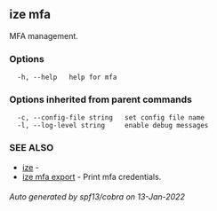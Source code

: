 ## ize mfa

MFA management.

### Options

```
  -h, --help   help for mfa
```

### Options inherited from parent commands

```
  -c, --config-file string   set config file name
  -l, --log-level string     enable debug messages
```

### SEE ALSO

* [ize](ize.md)	 - 
* [ize mfa export](ize_mfa_export.md)	 - Print mfa credentials.

###### Auto generated by spf13/cobra on 13-Jan-2022
